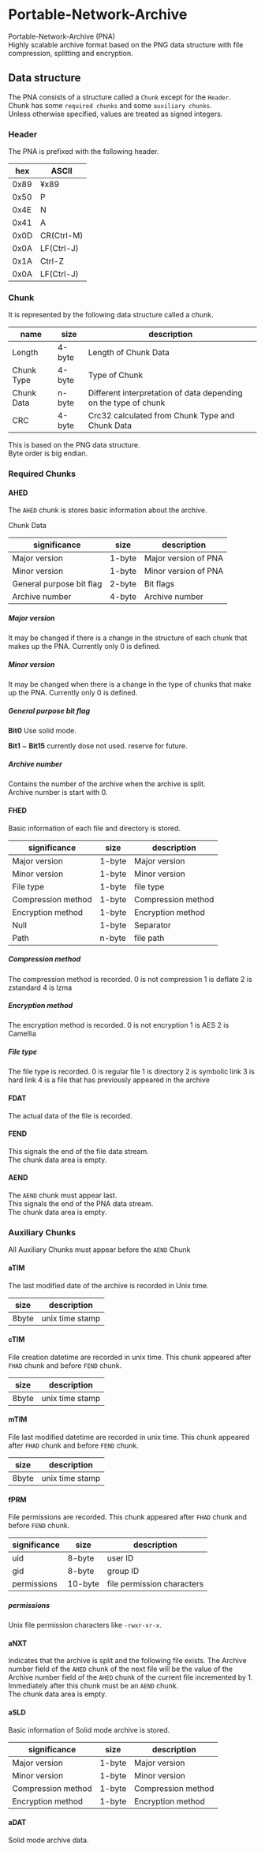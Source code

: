 # Portable-Network-Archive

Portable-Network-Archive (PNA)  
Highly scalable archive format based on the PNG data structure with file compression, splitting and encryption.

## Data structure

The PNA consists of a structure called a `Chunk` except for the `Header`.  
Chunk has some `required chunks` and some `auxiliary chunks`.  
Unless otherwise specified, values are treated as signed integers.

### Header

The PNA is prefixed with the following header.

|hex|ASCII|
|--|--|
|0x89|¥x89|
|0x50|P|
|0x4E|N|
|0x41|A|
|0x0D|CR(Ctrl-M)|
|0x0A|LF(Ctrl-J)|
|0x1A|Ctrl-Z|
|0x0A|LF(Ctrl-J)|

### Chunk

It is represented by the following data structure called a chunk.

|name|size|description|
|--|--|--|
|Length|4-byte|Length of Chunk Data|
|Chunk Type|4-byte|Type of Chunk|
|Chunk Data|n-byte|Different interpretation of data depending on the type of chunk|
|CRC|4-byte|Crc32 calculated from Chunk Type and Chunk Data|

This is based on the PNG data structure.  
Byte order is big endian.  

### Required Chunks  

#### AHED  

The `AHED` chunk is stores basic information about the archive.

Chunk Data  

|significance|size|description|
|--|--|--|
|Major version|1-byte|Major version of PNA|
|Minor version|1-byte|Minor version of PNA|
|General purpose bit flag|2-byte|Bit flags|
|Archive number|4-byte|Archive number|

##### Major version

It may be changed if there is a change in the structure of each chunk that makes up the PNA.
Currently only 0 is defined.

##### Minor version  

It may be changed when there is a change in the type of chunks that make up the PNA.
Currently only 0 is defined.

##### General purpose bit flag

__Bit0__ Use solid mode.

__Bit1__ ~ __Bit15__ currently dose not used. reserve for future.

##### Archive number

Contains the number of the archive when the archive is split.  
Archive number is start with 0.

#### FHED

Basic information of each file and directory is stored.  

|significance|size|description|
|--|--|--|
|Major version|1-byte|Major version|
|Minor version|1-byte|Minor version|
|File type|1-byte|file type|
|Compression method|1-byte|Compression method|
|Encryption method|1-byte|Encryption method|
|Null|1-byte|Separator|
|Path|n-byte|file path|

##### Compression method

The compression method is recorded.
0 is not compression
1 is deflate
2 is zstandard
4 is lzma

##### Encryption method

The encryption method is recorded.
0 is not encryption
1 is AES
2 is Camellia

##### File type

The file type is recorded.
0 is regular file
1 is directory
2 is symbolic link
3 is hard link
4 is a file that has previously appeared in the archive

#### FDAT

The actual data of the file is recorded.

#### FEND

This signals the end of the file data stream.  
The chunk data area is empty.  

#### AEND

The `AEND` chunk must appear last.  
This signals the end of the PNA data stream.  
The chunk data area is empty.  

### Auxiliary Chunks  

All Auxiliary Chunks must appear before the `AEND` Chunk

#### aTIM  

The last modified date of the archive is recorded in Unix time.  

|size|description|
|--|--|
|8byte|unix time stamp|

#### cTIM

File creation datetime are recorded in unix time.
This chunk appeared after `FHAD` chunk and before `FEND` chunk.

|size|description|
|--|--|
|8byte|unix time stamp|

#### mTIM

File last modified datetime are recorded in unix time.
This chunk appeared after `FHAD` chunk and before `FEND` chunk.

|size|description|
|--|--|
|8byte|unix time stamp|

#### fPRM

File permissions are recorded.
This chunk appeared after `FHAD` chunk and before `FEND` chunk.

|significance|size|description|
|--|--|--|
|uid|8-byte|user ID|
|gid|8-byte|group ID|
|permissions|10-byte|file permission characters|

##### permissions

Unix file permission characters like `-rwxr-xr-x`.

#### aNXT

Indicates that the archive is split and the following file exists.
The Archive number field of the `AHED` chunk of the next file will be the value of the Archive number field of the `AHED` chunk of the current file incremented by 1.
Immediately after this chunk must be an `AEND` chunk.  
The chunk data area is empty.  

#### aSLD

Basic information of Solid mode archive is stored.  

|significance|size|description|
|--|--|--|
|Major version|1-byte|Major version|
|Minor version|1-byte|Minor version|
|Compression method|1-byte|Compression method|
|Encryption method|1-byte|Encryption method|

#### aDAT

Solid mode archive data.
